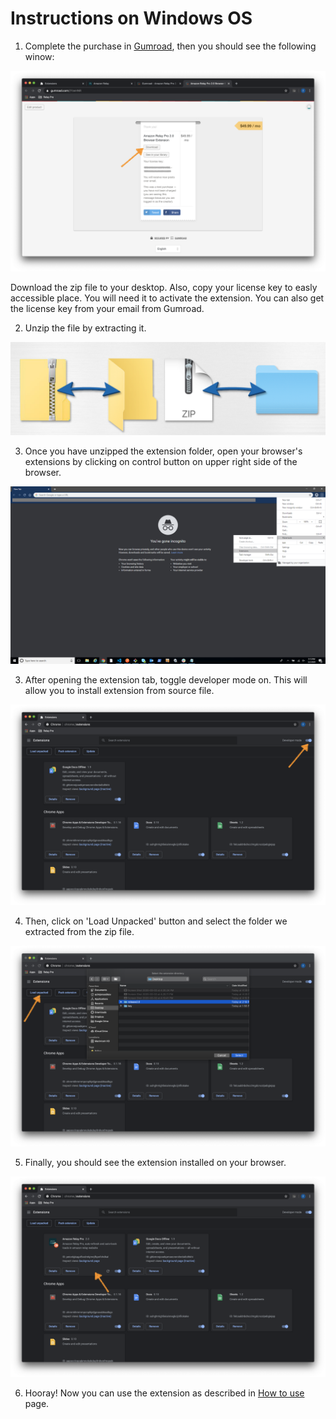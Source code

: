 # Instructions on Windows OS

1. Complete the purchase in [Gumroad](https://gum.co/YzeHNR), then you should see the following winow:

![alt text](./img/installation/license-key.png "Purchase page")
 
Download the zip file to your desktop. Also, copy your license key to easly accessible place. You will need it to activate the extension. You can also get the license key from your email from Gumroad.

2. Unzip the file by extracting it. 

![alt text](./img/installation/unzip-pic.png "Zipped extension")

3. Once you have unzipped the extension folder, open your browser's extensions by clicking on control button on upper right side of the browser.

![alt text](./img/installation/w-open-extension.png "Open extension page")

3. After opening the extension tab, toggle developer mode on. This will allow you to install extension from source file.

![alt text](./img/installation/toggle-on.png "Open extension page")

4. Then, click on 'Load Unpacked' button and select the folder we extracted from the zip file.

![alt text](./img/installation/select-file.png "Load the extension")

5. Finally, you should see the extension installed on your browser. 

![alt text](./img/installation/loaded.png "Load the extension")

6. Hooray! Now you can use the extension as described in [How to use](https://faraday-techno.github.io/relay-pro/#/using) page.
